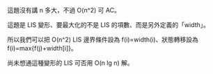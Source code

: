 這題沒有講 n 多大，不過 O(n^2) 可 AC。

這題是 LIS 變形、要最大化的不是 LIS 的項數、而是另外定義的「width」。

所以我們可以把 O(n^2) LIS 邊界條件設為 f(i)=width(i)、狀態轉移設為 f(i)=max{f(j)+width[i]}。

尚未想通這種變形的 LIS 可否用 O(n lg n) 解。
